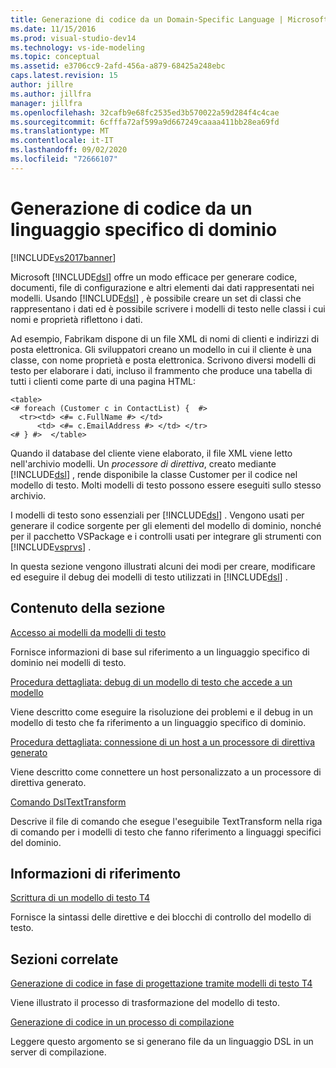 ```yaml
---
title: Generazione di codice da un Domain-Specific Language | Microsoft Docs
ms.date: 11/15/2016
ms.prod: visual-studio-dev14
ms.technology: vs-ide-modeling
ms.topic: conceptual
ms.assetid: e3706cc9-2afd-456a-a879-68425a248ebc
caps.latest.revision: 15
author: jillre
ms.author: jillfra
manager: jillfra
ms.openlocfilehash: 32cafb9e68fc2535ed3b570022a59d284f4c4cae
ms.sourcegitcommit: 6cfffa72af599a9d667249caaaa411bb28ea69fd
ms.translationtype: MT
ms.contentlocale: it-IT
ms.lasthandoff: 09/02/2020
ms.locfileid: "72666107"
---
```

# <a name="generating-code-from-a-domain-specific-language"></a>Generazione di codice da un linguaggio specifico di dominio
[!INCLUDE[vs2017banner](../includes/vs2017banner.md)]

Microsoft [!INCLUDE[dsl](../includes/dsl-md.md)] offre un modo efficace per generare codice, documenti, file di configurazione e altri elementi dai dati rappresentati nei modelli. Usando [!INCLUDE[dsl](../includes/dsl-md.md)] , è possibile creare un set di classi che rappresentano i dati ed è possibile scrivere i modelli di testo nelle classi i cui nomi e proprietà riflettono i dati.

 Ad esempio, Fabrikam dispone di un file XML di nomi di clienti e indirizzi di posta elettronica. Gli sviluppatori creano un modello in cui il cliente è una classe, con nome proprietà e posta elettronica. Scrivono diversi modelli di testo per elaborare i dati, incluso il frammento che produce una tabella di tutti i clienti come parte di una pagina HTML:

```
<table>
<# foreach (Customer c in ContactList) {  #>
  <tr><td> <#= c.FullName #> </td>
      <td> <#= c.EmailAddress #> </td> </tr>
<# } #>  </table>
```

 Quando il database del cliente viene elaborato, il file XML viene letto nell'archivio modelli. Un *processore di direttiva*, creato mediante [!INCLUDE[dsl](../includes/dsl-md.md)] , rende disponibile la classe Customer per il codice nel modello di testo. Molti modelli di testo possono essere eseguiti sullo stesso archivio.

 I modelli di testo sono essenziali per [!INCLUDE[dsl](../includes/dsl-md.md)] . Vengono usati per generare il codice sorgente per gli elementi del modello di dominio, nonché per il pacchetto VSPackage e i controlli usati per integrare gli strumenti con [!INCLUDE[vsprvs](../includes/vsprvs-md.md)] .

 In questa sezione vengono illustrati alcuni dei modi per creare, modificare ed eseguire il debug dei modelli di testo utilizzati in [!INCLUDE[dsl](../includes/dsl-md.md)] .

## <a name="in-this-section"></a>Contenuto della sezione
 [Accesso ai modelli da modelli di testo](../modeling/accessing-models-from-text-templates.md)

 Fornisce informazioni di base sul riferimento a un linguaggio specifico di dominio nei modelli di testo.

 [Procedura dettagliata: debug di un modello di testo che accede a un modello](../modeling/walkthrough-debugging-a-text-template-that-accesses-a-model.md)

 Viene descritto come eseguire la risoluzione dei problemi e il debug in un modello di testo che fa riferimento a un linguaggio specifico di dominio.

 [Procedura dettagliata: connessione di un host a un processore di direttiva generato](../modeling/walkthrough-connecting-a-host-to-a-generated-directive-processor.md)

 Viene descritto come connettere un host personalizzato a un processore di direttiva generato.

 [Comando DslTextTransform](../modeling/the-dsltexttransform-command.md)

 Descrive il file di comando che esegue l'eseguibile TextTransform nella riga di comando per i modelli di testo che fanno riferimento a linguaggi specifici del dominio.

## <a name="reference"></a>Informazioni di riferimento
 [Scrittura di un modello di testo T4](../modeling/writing-a-t4-text-template.md)

 Fornisce la sintassi delle direttive e dei blocchi di controllo del modello di testo.

## <a name="related-sections"></a>Sezioni correlate
 [Generazione di codice in fase di progettazione tramite modelli di testo T4](../modeling/design-time-code-generation-by-using-t4-text-templates.md)

 Viene illustrato il processo di trasformazione del modello di testo.

 [Generazione di codice in un processo di compilazione](../modeling/code-generation-in-a-build-process.md)

 Leggere questo argomento se si generano file da un linguaggio DSL in un server di compilazione.
